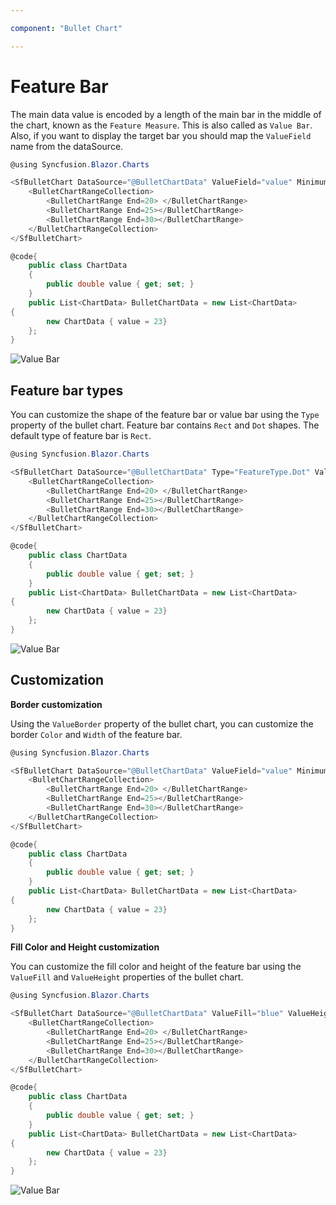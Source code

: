 ```yaml
---

component: "Bullet Chart"

---
```

<!-- markdownlint-disable MD036 -->

# Feature Bar

The main data value is encoded by a length of the main bar in the middle of the chart, known as the `Feature Measure`. This is also called as `Value Bar`. Also, if you want to display the target bar you should map the `ValueField` name from the dataSource.

```csharp
@using Syncfusion.Blazor.Charts

<SfBulletChart DataSource="@BulletChartData" ValueField="value" Minimum="0" Maximum="30" Interval="5">
    <BulletChartRangeCollection>
        <BulletChartRange End=20> </BulletChartRange>
        <BulletChartRange End=25></BulletChartRange>
        <BulletChartRange End=30></BulletChartRange>
    </BulletChartRangeCollection>
</SfBulletChart>

@code{
    public class ChartData
    {
        public double value { get; set; }
    }
    public List<ChartData> BulletChartData = new List<ChartData>
{
        new ChartData { value = 23}
    };
}
```

![Value Bar](images/value-bar.png)

## Feature bar types

You can customize the shape of the feature bar or value bar using the `Type` property of the bullet chart. Feature bar contains `Rect` and `Dot` shapes. The default type of feature bar is `Rect`.

```csharp
@using Syncfusion.Blazor.Charts

<SfBulletChart DataSource="@BulletChartData" Type="FeatureType.Dot" ValueField="value" Minimum="0" Maximum="30" Interval="5">
    <BulletChartRangeCollection>
        <BulletChartRange End=20> </BulletChartRange>
        <BulletChartRange End=25></BulletChartRange>
        <BulletChartRange End=30></BulletChartRange>
    </BulletChartRangeCollection>
</SfBulletChart>

@code{
    public class ChartData
    {
        public double value { get; set; }
    }
    public List<ChartData> BulletChartData = new List<ChartData>
{
        new ChartData { value = 23}
    };
}
```

![Value Bar](images/value-type.png)

## Customization

**Border customization**

Using the `ValueBorder` property of the bullet chart, you can customize the border `Color` and `Width` of the feature bar.

```csharp
@using Syncfusion.Blazor.Charts

<SfBulletChart DataSource="@BulletChartData" ValueField="value" Minimum="0" Maximum="30" Interval="5">
    <BulletChartRangeCollection>
        <BulletChartRange End=20> </BulletChartRange>
        <BulletChartRange End=25></BulletChartRange>
        <BulletChartRange End=30></BulletChartRange>
    </BulletChartRangeCollection>
</SfBulletChart>

@code{
    public class ChartData
    {
        public double value { get; set; }
    }
    public List<ChartData> BulletChartData = new List<ChartData>
{
        new ChartData { value = 23}
    };
}
```

**Fill Color and Height customization**

You can customize the fill color and height of the feature bar using the `ValueFill` and `ValueHeight` properties of the bullet chart.

```csharp
@using Syncfusion.Blazor.Charts

<SfBulletChart DataSource="@BulletChartData" ValueFill="blue" ValueHeight="15" ValueField="value" Minimum="0" Maximum="30" Interval="5">
    <BulletChartRangeCollection>
        <BulletChartRange End=20> </BulletChartRange>
        <BulletChartRange End=25></BulletChartRange>
        <BulletChartRange End=30></BulletChartRange>
    </BulletChartRangeCollection>
</SfBulletChart>

@code{
    public class ChartData
    {
        public double value { get; set; }
    }
    public List<ChartData> BulletChartData = new List<ChartData>
{
        new ChartData { value = 23}
    };
}
```

![Value Bar](images/value-fill.png)